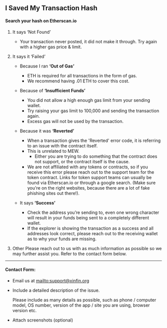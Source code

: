 ## I Saved My Transaction Hash

#### Search your hash on Etherscan.io

1. It says ‘Not Found’

   * Your transaction never posted, it did not make it through.
     Try again with a higher gas price & limit.

2. It says it ‘Failed’

   * Because I ran **‘Out of Gas’**
     * ETH is required for all transactions in the form of gas.
     * We recommend having .01 ETH to cover this cost.

   * Because of **‘Insufficient Funds’**
     * You did not allow a high enough gas limit from your sending wallet.
     * Try raising your gas limit to 100,000 and sending the transaction again.
     * Excess gas will not be used by the transaction.

   * Because it was **‘Reverted’**
     * When a transaction gives the 'Reverted' error code, it is referring to an issue with the contract itself.
     * This is unrelated to MEW.
       * Either you are trying to do something that the contract does not support, or the contract itself is the cause.
     * We are not affiliated with any tokens or contracts, so if you receive this error please reach out to the support team for the token contract. Links for token support teams can usually be found via Etherscan.io or through a google search. (Make sure you're on the right websites, because there are a lot of fake phishing sites out there!).

   * It says **‘Success’**
     * Check the address you’re sending to, even one wrong character will result in your funds being sent to a completely different wallet.
     * If the explorer is showing the transaction as a success and all addresses look correct, please reach out to the receiving wallet as to why your funds are missing.

3. Other
   Please reach out to us with as much information as possible so we may further assist you.
   Refer to the contact form below.

***

#### Contact Form:

* Email us at <mailto:support@xinfin.org>

* <p>Include a detailed description of the issue.</p>
  <note>Please include as many details as possible, such as phone / computer model, OS number, version of the app / site you are using, browser version etc.</note>

* Attach screenshots (optional)
